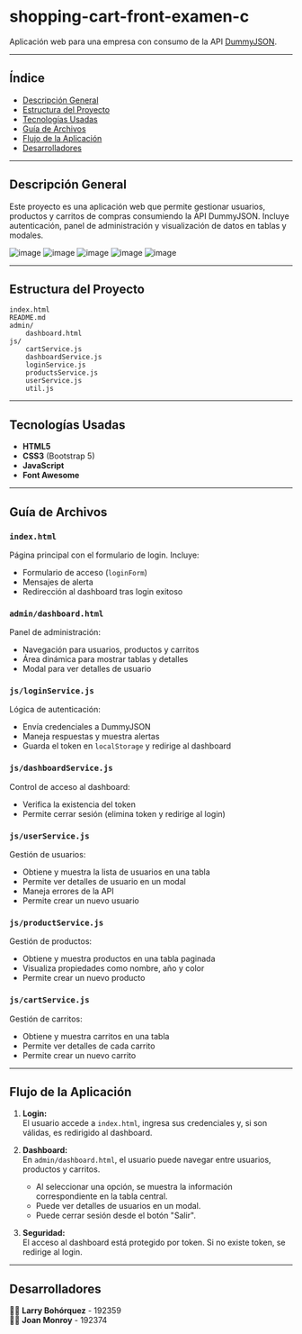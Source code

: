 # shopping-cart-front-examen-c

Aplicación web para una empresa con consumo de la API [DummyJSON](https://dummyjson.com/).

---

## Índice

- [Descripción General](#descripción-general)
- [Estructura del Proyecto](#estructura-del-proyecto)
- [Tecnologías Usadas](#tecnologías-usadas)
- [Guía de Archivos](#guía-de-archivos)
- [Flujo de la Aplicación](#flujo-de-la-aplicación)
- [Desarrolladores](#desarrolladores)

---

## Descripción General

Este proyecto es una aplicación web que permite gestionar usuarios, productos y carritos de compras consumiendo la API DummyJSON. Incluye autenticación, panel de administración y visualización de datos en tablas y modales.

![image](https://github.com/user-attachments/assets/fe694551-0c61-420c-928c-a40f9f52a6f0)
![image](https://github.com/user-attachments/assets/077a9ac7-a265-4bcd-8798-9ef2711190ce)
![image](https://github.com/user-attachments/assets/cbcdb97d-2ae9-4e5c-8fba-aa604cde1358)
![image](https://github.com/user-attachments/assets/78b6621f-2d7d-4a6e-aef9-9ef8d5030c41)
![image](https://github.com/user-attachments/assets/174d975e-e90f-462d-9e29-632d01c6645e)


---

## Estructura del Proyecto

```
index.html
README.md
admin/
    dashboard.html
js/
    cartService.js
    dashboardService.js
    loginService.js
    productsService.js
    userService.js
    util.js
```

---

## Tecnologías Usadas

- **HTML5**
- **CSS3** (Bootstrap 5)
- **JavaScript** 
- **Font Awesome**

---

## Guía de Archivos

### `index.html`

Página principal con el formulario de login. Incluye:
- Formulario de acceso (`loginForm`)
- Mensajes de alerta
- Redirección al dashboard tras login exitoso

### `admin/dashboard.html`

Panel de administración:
- Navegación para usuarios, productos y carritos
- Área dinámica para mostrar tablas y detalles
- Modal para ver detalles de usuario

### `js/loginService.js`

Lógica de autenticación:
- Envía credenciales a DummyJSON
- Maneja respuestas y muestra alertas
- Guarda el token en `localStorage` y redirige al dashboard

### `js/dashboardService.js`

Control de acceso al dashboard:
- Verifica la existencia del token
- Permite cerrar sesión (elimina token y redirige al login)

### `js/userService.js`

Gestión de usuarios:
- Obtiene y muestra la lista de usuarios en una tabla
- Permite ver detalles de usuario en un modal
- Maneja errores de la API
- Permite crear un nuevo usuario

### `js/productService.js`

Gestión de productos:
- Obtiene y muestra productos en una tabla paginada
- Visualiza propiedades como nombre, año y color
- Permite crear un nuevo producto

### `js/cartService.js`

Gestión de carritos:
- Obtiene y muestra carritos en una tabla
- Permite ver detalles de cada carrito 
- Permite crear un nuevo carrito

---

## Flujo de la Aplicación

1. **Login:**  
   El usuario accede a `index.html`, ingresa sus credenciales y, si son válidas, es redirigido al dashboard.

2. **Dashboard:**  
   En `admin/dashboard.html`, el usuario puede navegar entre usuarios, productos y carritos.  
   - Al seleccionar una opción, se muestra la información correspondiente en la tabla central.
   - Puede ver detalles de usuarios en un modal.
   - Puede cerrar sesión desde el botón "Salir".

3. **Seguridad:**  
   El acceso al dashboard está protegido por token. Si no existe token, se redirige al login.

---

## Desarrolladores

👨‍💻 **Larry Bohórquez** - 192359  
👨‍💻 **Joan Monroy** - 192374

